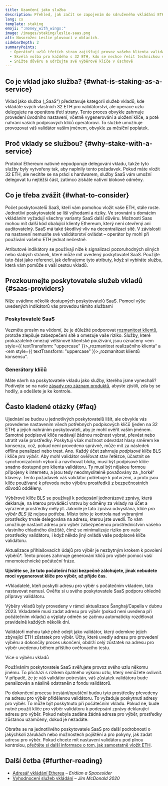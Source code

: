 ```yaml
---
title: Uzamčení jako služba
description: Přehled, jak začít se zapojením do sdruženého vkládání ETH
lang: cs
template: staking
emoji: ":money_with_wings:"
image: /images/staking/leslie-saas.png
alt: Nosorožec Leslie plovoucí v oblacích.
sidebarDepth: 2
summaryPoints:
  - Operátoři uzlů třetích stran zajišťují provoz vašeho klienta validátoru
  - Skvělá volba pro každého s 32 ETH, kdo se nechce řešit technickou složitost provozu uzlu
  - Snižte důvěru a udržujte své výběrové klíče v úschově
---
```


## Co je vklad jako služba? {#what-is-staking-as-a-service}

Vklad jako služba („SaaS“) představuje kategorii služeb vkladů, kde vkládáte svých vlastních 32 ETH pro validátorství, ale operace uzlu delegujete na operátora třetí strany. Tento proces obvykle zahrnuje provedení úvodního nastavení, včetně vygenerování a uložení klíče, a poté nahrání vašich podpisových klíčů operátorovi. To službě umožňuje provozovat váš validátor vaším jménem, ​​obvykle za měsíční poplatek.

## Proč vklady se službou? {#why-stake-with-a-service}

Protokol Ethereum nativně nepodporuje delegování vkladu, takže tyto služby byly vytvořeny tak, aby naplnily tento požadavek. Pokud máte vložit 32 ETH, ale necítíte se na  práci s hardwarem, služby SaaS vám umožní delegovat tu nejtěžší část, zatímco získáte nativní blokové odměny.

<CardGrid>
  <Card title="Váš vlastní validátor" emoji=":desktop_computer:" description="Deposit your own 32 ETH to activate your own set of signing keys that will participate in Ethereum consensus. Monitor your progress with dashboards to watch those ETH rewards accumulate." />
  <Card title="Snadné spuštění" emoji="🏁" description="Forget about hardware specs, setup, node maintenance and upgrades. SaaS providers let you outsource the hard part by uploading your own signing credentials, allowing them to run a validator on your behalf, for a small cost." />
  <Card title="Omezte své riziko" emoji=":shield:" description="In many cases users do not have to give up access to the keys that enable withdrawing or transferring staked funds. These are different from the signing keys, and can be stored separately to limit (but not eliminate) your risk as a staker." />
</CardGrid>

<StakingComparison page="saas" />

## Co je třeba zvážit {#what-to-consider}

Počet poskytovatelů SaaS, kteří vám pomohou vložit vaše ETH, stále roste. Jednotliví poskytovatelé se liší výhodami a riziky. Ve srovnání s domácím vkládáním vyžadují všechny varianty SaaS další důvěru. Možnosti Saas mohou mít další kód obalující klienty Ethereum, který není otevřený ani auditovatelný. SaaS má také škodlivý vliv na decentralizaci sítě. V závislosti na nastavení nemusíte své validátorství ovládat – operátor by mohl při používání vašeho ETH jednat nečestně.

Atributové indikátory se používají níže k signalizaci pozoruhodných silných nebo slabých stránek, které může mít uvedený poskytovatel SaaS. Použijte tuto část jako referenci, jak definujeme tyto atributy, když si vybíráte službu, která vám pomůže s vaší cestou vkladů.

<StakingConsiderations page="saas" />

## Prozkoumejte poskytovatele služeb vkladů {#saas-providers}

Níže uvádíme několik dostupných poskytovatelů SaaS. Pomocí výše uvedených indikátorů vás provedou těmito službami

<ProductDisclaimer />

### Poskytovatelé SaaS

<StakingProductsCardGrid category="saas" />

Vezměte prosím na vědomí, že je důležité podporovat [rozmanitost klientů](/developers/docs/nodes-and-clients/client-diversity/), protože zlepšuje zabezpečení sítě a omezuje vaše riziko. Služby, které prokazatelně omezují většinové klientské používání, jsou označeny <em style={{ textTransform: "uppercase" }}>„rozmanitost realizačního klienta“</em> a <em style={{ textTransform: "uppercase" }}>„rozmanitost klientů konsensu“.</em>

### Generátory klíčů

<StakingProductsCardGrid category="keyGen" />

Máte návrh na poskytovatele vkladu jako služby, kterého jsme vynechali? Podívejte se na naše [zásady pro záznam produktů](/contributing/adding-staking-products/), abyste zjistili, zda by se hodily, a odešlete je ke kontrole.

## Často kladené otázky {#faq}

<ExpandableCard title="Kdo drží moje klíče?" eventCategory="SaasStaking" eventName="clicked who holds my keys">
Ujednání se budou u jednotlivých poskytovatelů lišit, ale obvykle vás provedeme nastavením všech potřebných podpisových klíčů (jeden na 32 ETH) a jejich nahráním poskytovateli, aby je mohl ověřit vaším jménem. Samotné podpisové klíče nedávají žádnou možnost vybrat, převést nebo utratit vaše prostředky. Poskytují však možnost odevzdat hlasy směrem ke konsenzu, což, pokud není provedeno správně, může mít za následek offline penalizaci nebo trest.
</ExpandableCard>

<ExpandableCard title="Takže existují dvě sady klíčů?" eventCategory="SaasStaking" eventName="clicked so there are two sets of keys">
Ano. Každý účet zahrnuje <em>podpisové </em> klíče BLS i klíče <em>pro výběr</em>. Aby mohl validátor ověřovat stav řetězce, účastnit se synchronizačních výborů a navrhovat bloky, musí být podpisové klíče snadno dostupné pro klienta validátoru. Ty musí být nějakou formou připojeny k internetu, a jsou tedy neodmyslitelně považovány za „horké“ klávesy. Tento požadavek váš validátor potřebuje k potvrzení, a proto jsou klíče používané k převodu nebo výběru prostředků z bezpečnostních důvodů odděleny.

Výběrové klíče BLS se používají k podepsání jednorázové zprávy, která deklaruje, na kterou prováděcí vrstvu by odměny za vklady na účet a vyřazené prostředky měly jít. Jakmile je tato zpráva odvysílána, klíče <em>pro výběr BLS</em> již nejsou potřeba. Místo toho je kontrola nad vybranými prostředky trvale delegována na adresu, kterou jste uvedli. To vám umožňuje nastavit adresu pro výběr zabezpečenou prostřednictvím vašeho vlastního chladného úložiště, čímž se minimalizuje riziko pro vaše prostředky validátoru, i když někdo jiný ovládá vaše podpisové klíče validátoru.

Aktualizace přihlašovacích údajů pro výběr je nezbytným krokem k povolení výběrů\*. Tento proces zahrnuje generování klíčů pro výběr pomocí vaší mnemotechnické počáteční fráze.

<strong>Ujistěte se, že tuto počáteční frázi bezpečně zálohujete, jinak nebudete moci vygenerovat klíče pro výběr, až přijde čas.</strong>

\*Vkladatelé, kteří poskytli adresu pro výběr s počátečním vkladem, toto nastavovat nemusí. Ověřte si u svého poskytovatele SaaS podporu ohledně přípravy validátoru.
</ExpandableCard>

<ExpandableCard title="Kdy mohu provést výběr?" eventCategory="SaasStaking" eventName="clicked when can I withdraw">
Výběry vkladů byly provedeny v rámci aktualizace Šanghaj/Capella v dubnu 2023. Vkladatelé musí zadat adresu pro výběr (pokud není uvedena při počátečním vkladu) a výplaty odměn se začnou automaticky rozdělovat pravidelně každých několik dní.

Validátoři mohou také plně odejít jako validátor, který odemkne jejich zbývající ETH zůstatek pro výběr. Účty, které uvedly adresu pro provedení výběru a dokončily proces ukončení, obdrží celý zůstatek na adresu pro výběr uvedenou během příštího ověřovacího testu.

<ButtonLink href="/staking/withdrawals/">Více o výběru vkladů</ButtonLink>
</ExpandableCard>

<ExpandableCard title="Co se stane, když dostanu trest?" eventCategory="SaasStaking" eventName="clicked what happens if I get slashed">
Používáním poskytovatele SaaS svěřujete provoz svého uzlu někomu jinému. To přichází s rizikem špatného výkonu uzlu, který nemůžete ovlivnit. V případě, že je váš validátor potrestán, váš zůstatek validátoru bude penalizován a násilně odstraněn z fondu validátorů.

Po dokončení procesu trestání/opuštění budou tyto prostředky převedeny na adresu pro výběr přidělenou validátoru. To vyžaduje poskytnutí adresy pro výběr. To může být poskytnuto při počátečním vkladu. Pokud ne, bude nutné použít klíče pro výběr validátoru k podepsání zprávy deklarující adresu pro výběr. Pokud nebyla zadána žádná adresa pro výběr, prostředky zůstanou uzamčeny, dokud je nezadáte.

Obraťte se na jednotlivého poskytovatele SaaS pro další podrobnosti o jakýchkoli zárukách nebo možnostech pojištění a pro pokyny, jak zadat adresu pro výběr. Pokud chcete mít nastavení validátoru pod plnou kontrolou, <a href="/staking/solo/">přečtěte si další informace o tom, jak samostatně vložit ETH</a>.
</ExpandableCard>

## Další četba {#further-reading}

- [Adresář vkládání Etherea](https://www.staking.directory/) – _Eridian a Spacesider_
- [Vyhodnocení služeb vkládání](https://www.attestant.io/posts/evaluating-staking-services/) – _Jim McDonald 2020_
